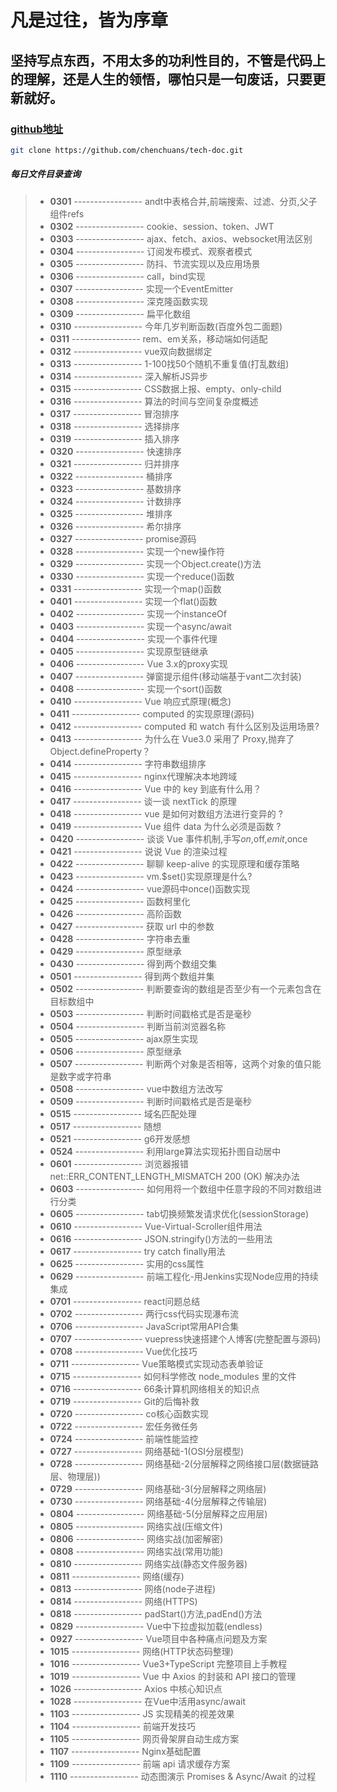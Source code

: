 # 凡是过往，皆为序章

## 坚持写点东西，不用太多的功利性目的，不管是代码上的理解，还是人生的领悟，哪怕只是一句废话，只要更新就好。

### [github地址](https://github.com/chenchuans/tech-doc)

``` sh
git clone https://github.com/chenchuans/tech-doc.git
```

##### 每日文件目录查询

>* **0301** ----------------- andt中表格合并,前端搜索、过滤、分页,父子组件refs
>* **0302** ----------------- cookie、session、token、JWT
>* **0303** ----------------- ajax、fetch、axios、websocket用法区别
>* **0304** ----------------- 订阅发布模式、观察者模式
>* **0305** ----------------- 防抖、节流实现以及应用场景
>* **0306** ----------------- call，bind实现
>* **0307** ----------------- 实现一个EventEmitter
>* **0308** ----------------- 深克隆函数实现
>* **0309** ----------------- 扁平化数组
>* **0310** ----------------- 今年几岁判断函数(百度外包二面题)
>* **0311** ----------------- rem、em关系，移动端如何适配
>* **0312** ----------------- vue双向数据绑定
>* **0313** ----------------- 1-100找50个随机不重复值(打乱数组)
>* **0314** ----------------- 深入解析JS异步
>* **0315** ----------------- CSS数据上报、empty、only-child
>* **0316** ----------------- 算法的时间与空间复杂度概述
>* **0317** ----------------- 冒泡排序
>* **0318** ----------------- 选择排序
>* **0319** ----------------- 插入排序
>* **0320** ----------------- 快速排序
>* **0321** ----------------- 归并排序
>* **0322** ----------------- 桶排序
>* **0323** ----------------- 基数排序
>* **0324** ----------------- 计数排序
>* **0325** ----------------- 堆排序
>* **0326** ----------------- 希尔排序
>* **0327** ----------------- promise源码
>* **0328** ----------------- 实现一个new操作符
>* **0329** ----------------- 实现一个Object.create()方法
>* **0330** ----------------- 实现一个reduce()函数
>* **0331** ----------------- 实现一个map()函数
>* **0401** ----------------- 实现一个flat()函数
>* **0402** ----------------- 实现一个instanceOf
>* **0403** ----------------- 实现一个async/await
>* **0404** ----------------- 实现一个事件代理
>* **0405** ----------------- 实现原型链继承
>* **0406** ----------------- Vue 3.x的proxy实现
>* **0407** ----------------- 弹窗提示组件(移动端基于vant二次封装)
>* **0408** ----------------- 实现一个sort()函数
>* **0410** ----------------- Vue 响应式原理(概念)
>* **0411** ----------------- computed 的实现原理(源码)
>* **0412** ----------------- computed 和 watch 有什么区别及运用场景?
>* **0413** ----------------- 为什么在 Vue3.0 采用了 Proxy,抛弃了 Object.defineProperty？
>* **0414** ----------------- 字符串数组排序
>* **0415** ----------------- nginx代理解决本地跨域
>* **0416** ----------------- Vue 中的 key 到底有什么用？
>* **0417** ----------------- 谈一谈 nextTick 的原理
>* **0418** ----------------- vue 是如何对数组方法进行变异的 ?
>* **0419** ----------------- Vue 组件 data 为什么必须是函数 ?
>* **0420** ----------------- 谈谈 Vue 事件机制,手写$on,$off,$emit,$once
>* **0421** ----------------- 说说 Vue 的渲染过程
>* **0422** ----------------- 聊聊 keep-alive 的实现原理和缓存策略
>* **0423** ----------------- vm.$set()实现原理是什么?
>* **0424** ----------------- vue源码中once()函数实现
>* **0425** ----------------- 函数柯里化
>* **0426** ----------------- 高阶函数
>* **0427** ----------------- 获取 url 中的参数
>* **0428** ----------------- 字符串去重
>* **0429** ----------------- 原型继承
>* **0430** ----------------- 得到两个数组交集
>* **0501** ----------------- 得到两个数组并集
>* **0502** ----------------- 判断要查询的数组是否至少有一个元素包含在目标数组中
>* **0503** ----------------- 判断时间戳格式是否是毫秒
>* **0504** ----------------- 判断当前浏览器名称
>* **0505** ----------------- ajax原生实现
>* **0506** ----------------- 原型继承
>* **0507** ----------------- 判断两个对象是否相等，这两个对象的值只能是数字或字符串
>* **0508** ----------------- vue中数组方法改写
>* **0509** ----------------- 判断时间戳格式是否是毫秒
>* **0515** ----------------- 域名匹配处理
>* **0517** ----------------- 随想
>* **0521** ----------------- g6开发感想
>* **0524** ----------------- 利用large算法实现拓扑图自动居中
>* **0601** ----------------- 浏览器报错 net::ERR_CONTENT_LENGTH_MISMATCH 200 (OK) 解决办法
>* **0603** ----------------- 如何用将一个数组中任意字段的不同对数组进行分类
>* **0605** ----------------- tab切换频繁发请求优化(sessionStorage)
>* **0610** ----------------- Vue-Virtual-Scroller组件用法
>* **0616** ----------------- JSON.stringify()方法的一些用法
>* **0617** ----------------- try catch finally用法
>* **0625** ----------------- 实用的css属性
>* **0629** ----------------- 前端工程化-用Jenkins实现Node应用的持续集成
>* **0701** ----------------- react问题总结
>* **0702** ----------------- 两行css代码实现瀑布流
>* **0706** ----------------- JavaScript常用API合集
>* **0707** ----------------- vuepress快速搭建个人博客(完整配置与源码)
>* **0708** ----------------- Vue优化技巧
>* **0711** ----------------- Vue策略模式实现动态表单验证
>* **0715** ----------------- 如何科学修改 node_modules 里的文件
>* **0716** ----------------- 66条计算机网络相关的知识点
>* **0719** ----------------- Git的后悔补救
>* **0720** ----------------- co核心函数实现
>* **0722** ----------------- 宏任务微任务
>* **0724** ----------------- 前端性能监控
>* **0727** ----------------- 网络基础-1(OSI分层模型)
>* **0728** ----------------- 网络基础-2(分层解释之网络接口层(数据链路层、物理层))
>* **0729** ----------------- 网络基础-3(分层解释之网络层)
>* **0730** ----------------- 网络基础-4(分层解释之传输层)
>* **0804** ----------------- 网络基础-5(分层解释之应用层)
>* **0805** ----------------- 网络实战(压缩文件)
>* **0806** ----------------- 网络实战(加密解密)
>* **0808** ----------------- 网络实战(常用功能)
>* **0810** ----------------- 网络实战(静态文件服务器)
>* **0811** ----------------- 网络(缓存)
>* **0813** ----------------- 网络(node子进程)
>* **0814** ----------------- 网络(HTTPS)
>* **0818** ----------------- padStart()方法,padEnd()方法
>* **0829** ----------------- Vue中下拉虚拟加载(endless)
>* **0927** ----------------- Vue项目中各种痛点问题及方案
>* **1015** ----------------- 网络(HTTP状态码整理)
>* **1016** ----------------- Vue3+TypeScript 完整项目上手教程
>* **1019** ----------------- Vue 中 Axios 的封装和 API 接口的管理
>* **1026** ----------------- Axios 中核心知识点
>* **1028** ----------------- 在Vue中活用async/await
>* **1103** ----------------- JS 实现精美的视差效果
>* **1104** ----------------- 前端开发技巧
>* **1105** ----------------- 网页骨架屏自动生成方案
>* **1107** ----------------- Nginx基础配置
>* **1109** ----------------- 前端 api 请求缓存方案
>* **1110** ----------------- 动态图演示 Promises & Async/Await 的过程
